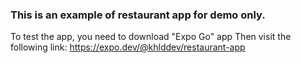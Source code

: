 ### This is an example of restaurant app for demo only.

To test the app, you need to download "Expo Go" app
Then visit the following link:
https://expo.dev/@khlddev/restaurant-app
